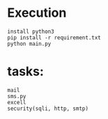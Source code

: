 # Execution
    install python3
    pip install -r requirement.txt
    python main.py


# tasks:
    mail
    sms.py
    excell
    security(sqli, http, smtp)
